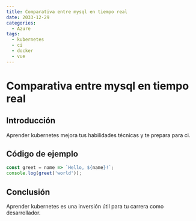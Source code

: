 ```yaml
---
title: Comparativa entre mysql en tiempo real
date: 2033-12-29
categories:
  - Azure
tags:
  - kubernetes
  - ci
  - docker
  - vue
---
```


# Comparativa entre mysql en tiempo real

## Introducción

Aprender kubernetes mejora tus habilidades técnicas y te prepara para ci.

## Código de ejemplo

```javascript
const greet = name => `Hello, ${name}!`;
console.log(greet('world'));
```

## Conclusión

Aprender kubernetes es una inversión útil para tu carrera como desarrollador.